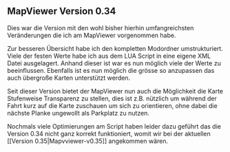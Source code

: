 ## MapViewer Version 0.34

Dies war die Version mit den wohl bisher hierhin umfangreichsten Veränderungen die ich am MapViewer vorgenommen habe.  

Zur besseren Übersicht habe ich den kompletten Modordner umstrukturiert.  
Viele der festen Werte habe ich aus dem LUA Script in eine eigene XML Datei ausgelagert. Anhand dieser ist war es nun möglich viele der Werte zu beeinflussen. Ebenfalls ist es nun möglich die grösse so anzupassen das auch übergroße Karten unterstützt werden. 

Seit dieser Version bietet der MapViewer nun auch die Möglichkeit die Karte Stufenweise Transparenz zu stellen, dies ist z.B. nützlich um während der Fahrt kurz auf die Karte zuschauen um sich zu orientieren, ohne dabei die nächste Planke ungewollt als Parkplatz zu nutzen.

Nochmals viele Optimierungen am Script haben leider dazu geführt das die Version 0.34 nicht ganz korrekt funktioniert, womit wir bei der aktuellen [[Version 0.35|Mapvviewer-v0.35]] angekommen wären.